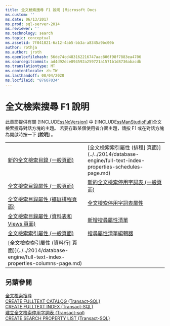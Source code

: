 ```yaml
---
title: 全文檢索搜尋 F1 說明 |Microsoft Docs
ms.custom: ''
ms.date: 06/13/2017
ms.prod: sql-server-2014
ms.reviewer: ''
ms.technology: search
ms.topic: conceptual
ms.assetid: 7f041821-6a12-4ab5-bb3a-a8345a9bc00b
author: rothja
ms.author: jroth
ms.openlocfilehash: 56de74cd483162216747aac806f98f7883ea4706
ms.sourcegitcommit: ad4d92dce894592a259721a1571b1d8736abacdb
ms.translationtype: MT
ms.contentlocale: zh-TW
ms.lasthandoff: 08/04/2020
ms.locfileid: "87607034"
---
```

# <a name="full-text-search-f1-help"></a>全文檢索搜尋 F1 說明
  此章節提供有關 [!INCLUDE[ssNoVersion](../includes/ssnoversion-md.md)] 中 [!INCLUDE[ssManStudioFull](../includes/ssmanstudiofull-md.md)]全文檢索搜尋對話方塊的主題。 若要存取某個使用者介面主題，請按 F1 或在對話方塊為開啟時按一下 **[說明]** 。  
  
|||  
|-|-|  
|[新的全文檢索目錄 &#40;一般頁面&#41;](new-full-text-catalog-general-page.md)|[全文檢索索引屬性 &#40;排程] 頁面&#41;](../../2014/database-engine/full-text-index-properties-schedules-page.md)|  
|[全文檢索目錄屬性 &#40;一般頁面&#41;](../../2014/database-engine/full-text-catalog-properties-general-page.md)|[新的全文檢索停用字詞表 &#40;一般頁面&#41;](../../2014/database-engine/new-full-text-stoplist-general-page.md)|  
|[全文檢索目錄屬性 &#40;擴展排程頁面&#41;](../../2014/database-engine/full-text-catalog-properties-population-schedule-page.md)|[全文檢索停用字詞表屬性](../../2014/database-engine/full-text-stoplist-properties.md)|  
|[全文檢索目錄屬性 &#40;資料表和 Views 頁面&#41;](../../2014/database-engine/full-text-catalog-properties-tables-and-views-page.md)|[新增搜尋屬性清單](../../2014/database-engine/new-search-property-list.md)|  
|[全文檢索索引屬性 &#40;一般頁面&#41;](../../2014/database-engine/full-text-index-properties-general-page.md)|[搜尋屬性清單編輯器](../../2014/database-engine/search-property-list-editor.md)|  
|[全文檢索索引屬性 &#40;資料行] 頁面&#41;](../../2014/database-engine/full-text-index-properties-columns-page.md)||  
  
## <a name="see-also"></a>另請參閱  
 [全文檢索搜尋](../relational-databases/search/full-text-search.md)   
 [CREATE FULLTEXT CATALOG &#40;Transact-SQL&#41;](/sql/t-sql/statements/create-fulltext-catalog-transact-sql)   
 [CREATE FULLTEXT INDEX &#40;Transact-SQL&#41;](/sql/t-sql/statements/create-fulltext-index-transact-sql)   
 [建立全文檢索停用字詞表 &#40;Transact-sql&#41;](/sql/t-sql/statements/create-fulltext-stoplist-transact-sql)   
 [CREATE SEARCH PROPERTY LIST &#40;Transact-SQL&#41;](/sql/t-sql/statements/create-search-property-list-transact-sql)  
  
  
